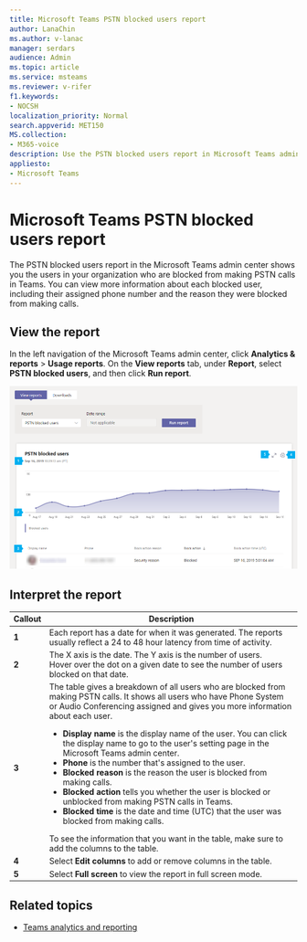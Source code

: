 ```yaml
---
title: Microsoft Teams PSTN blocked users report
author: LanaChin    
ms.author: v-lanac
manager: serdars
audience: Admin
ms.topic: article
ms.service: msteams
ms.reviewer: v-rifer
f1.keywords:
- NOCSH
localization_priority: Normal
search.appverid: MET150
MS.collection: 
- M365-voice
description: Use the PSTN blocked users report in Microsoft Teams admin center to get an overview of your organization's Teams users that are blocked from making PSTN calls.
appliesto: 
- Microsoft Teams
---
```

# Microsoft Teams PSTN blocked users report

The PSTN blocked users report in the Microsoft Teams admin center shows you the users in your organization who are blocked from making PSTN calls in Teams. You can view more information about each blocked user, including their assigned phone number and the reason they were blocked from making calls.

## View the report

In the left navigation of the Microsoft Teams admin center, click **Analytics & reports** > **Usage reports**. On the **View reports** tab, under **Report**, select **PSTN blocked users**, and then click **Run report**.

![Screenshot of the PSTN blocked users report report in the admin center](../media/teams-reports-pstn-blocked-users-with-callouts.png "Screenshot of the PSTN blocked users report in the Microsoft Teams admin center with numbered callouts")

## Interpret the report

|Callout |Description  |
|--------|-------------|
|**1**   |Each report has a date for when it was generated. The reports usually reflect a 24 to 48 hour latency from time of activity. |
|**2**   |The X axis is the date. The Y axis is the number of users. <br>Hover over the dot on a given date to see the number of users blocked on that date. |
|**3**   |The table gives a breakdown of all users who are blocked from making PSTN calls.  It shows all users who have Phone System or Audio Conferencing assigned and gives you more information about each user. <ul><li>**Display name** is the display name of the user. You can click the display name to go to the user's setting page in the Microsoft Teams admin center. </li> <li>**Phone** is the number that's assigned to the user.</li> <li>**Blocked reason** is the reason the user is blocked from making calls.</li><li>**Blocked action**  tells you whether the user is blocked or unblocked from making PSTN calls in Teams.</li> <li>**Blocked time** is the date and time (UTC) that the user was blocked from making calls.</li></li> </ul>To see the information that you want in the table, make sure to add the columns to the table. |
|**4**   |Select **Edit columns** to add or remove columns in the table.|
|**5**   |Select **Full screen** to view the report in full screen mode.|

## Related topics

- [Teams analytics and reporting](teams-reporting-reference.md)
